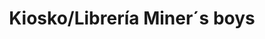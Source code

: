 ---
title: "Kiosko/Librería Miner´s boys"
url: /jose-de-la-quintana/kiosko-libreria-miner-s-boys/
shop: quiosco
---